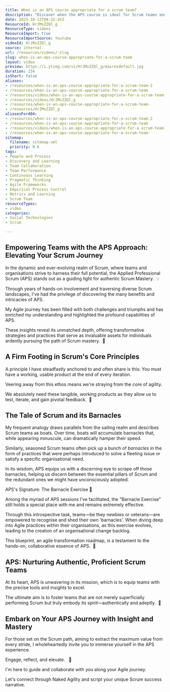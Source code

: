 ```yaml
---
title: When is an APS course appropriate for a scrum team?
description: "Discover when the APS course is ideal for Scrum teams and how it tailors Scrum practices to your organisation's unique needs. \U0001F4DA\U0001F680"
date: 2023-10-12T08:32:45Z
ResourceId: HrJMsZZQl_g
ResourceType: videos
ResourceImport: true
ResourceImportSource: Youtube
videoId: HrJMsZZQl_g
source: internal
url: /resources/videos/:slug
slug: when-is-an-aps-course-appropriate-for-a-scrum-team
layout: video
preview: https://i.ytimg.com/vi/HrJMsZZQl_g/maxresdefault.jpg
duration: 234
isShort: false
aliases:
- /resources/when-is-an-aps-course-appropriate-for-a-scrum-team-2
- /resources/when-is-an-aps-course-appropriate-for-a-scrum-team
- /resources/videos/when-is-an-aps-course-appropriate-for-a-scrum-team-
- /resources/videos/HrJMsZZQl_g
- /resources/when-is-an-aps-course-appropriate-for-a-scrum-team-
- /resources/HrJMsZZQl_g
aliasesFor404:
- /resources/when-is-an-aps-course-appropriate-for-a-scrum-team-2
- /resources/when-is-an-aps-course-appropriate-for-a-scrum-team
- /resources/videos/when-is-an-aps-course-appropriate-for-a-scrum-team-
- /resources/when-is-an-aps-course-appropriate-for-a-scrum-team-
sitemap:
  filename: sitemap.xml
  priority: 0.6
tags:
- People and Process
- Discovery and Learning
- Team Collaboration
- Team Performance
- Continuous Learning
- Pragmatic Thinking
- Agile Frameworks
- Empirical Process Control
- Metrics and Learning
- Scrum Team
resourceTypes:
- video
categories:
- Social Technologies
- Scrum

---
```

## Empowering Teams with the APS Approach: Elevating Your Scrum Journey

In the dynamic and ever-evolving realm of Scrum, where teams and organisations strive to harness their full potential, the Applied Professional Scrum (APS) stands out as a guiding light for authentic Scrum Mastery.  💡

Through years of hands-on involvement and traversing diverse Scrum landscapes, I've had the privilege of discovering the many benefits and intricacies of APS.

My Agile journey has been filled with both challenges and triumphs and has enriched my understanding and highlighted the profound capabilities of APS.

These insights reveal its unmatched depth, offering transformative strategies and practices that serve as invaluable assets for individuals ardently pursuing the path of Scrum mastery.  🚀

## A Firm Footing in Scrum's Core Principles

A principle I have steadfastly anchored to and often share is this: You must have a working, usable product at the end of every iteration.

Veering away from this ethos means we're straying from the core of agility.

We absolutely need these tangible, working products as they allow us to test, iterate, and gain pivotal feedback.  🚀

## The Tale of Scrum and its Barnacles

My frequent analogy draws parallels from the sailing realm and describes Scrum teams as boats. Over time, boats will accumulate barnacles that, while appearing minuscule, can dramatically hamper their speed.

Similarly, seasoned Scrum teams often pick up a bunch of _barnacles_ in the form of practices that were perhaps introduced to solve a fleeting issue or satisfy a specific organisational need.

In its wisdom, APS equips us with a discerning eye to scrape off those barnacles, helping us discern between the essential pillars of Scrum and the redundant ones we might have unconsciously adopted.

APS's Signature: The Barnacle Exercise 🔄

Among the myriad of APS sessions I've facilitated, the "Barnacle Exercise" still holds a special place with me and remains extremely effective.

Through this introspective task, teams—be they newbies or veterans—are empowered to recognise and shed their own 'barnacles'. When diving deep into Agile practices within their organisations, as this exercise evolves, leading to the creation of an organisational change backlog.

This blueprint, an agile transformation roadmap, is a testament to the hands-on, collaborative essence of APS.  🎯

## APS: Nurturing Authentic, Proficient Scrum Teams

At its heart, APS is unwavering in its mission, which is to equip teams with the precise tools and insights to excel.

The ultimate aim is to foster teams that are not merely superficially performing Scrum but truly embody its spirit—authentically and adeptly.  🎯

## Embark on Your APS Journey with Insight and Mastery

For those set on the Scrum path, aiming to extract the maximum value from every stride, I wholeheartedly invite you to immerse yourself in the APS experience.

Engage, reflect, and elevate.   🌟

I'm here to guide and collaborate with you along your Agile journey.

Let's connect through Naked Agility and script your unique Scrum success narrative.
